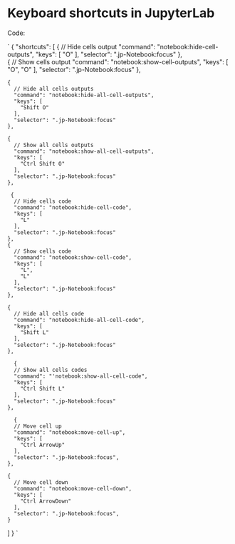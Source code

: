 # Keyboard shortcuts in JupyterLab

Code:

`
{
    "shortcuts": [
    {
      // Hide cells output
      "command": "notebook:hide-cell-outputs",
      "keys": [
        "O"
      ],
      "selector": ".jp-Notebook:focus"
    },    
    {
      // Show cells output
      "command": "notebook:show-cell-outputs",
      "keys": [
        "O",
        "O"
      ],
      "selector": ".jp-Notebook:focus"
    },    

    {
      // Hide all cells outputs
      "command": "notebook:hide-all-cell-outputs",
      "keys": [
        "Shift O"
      ],
      "selector": ".jp-Notebook:focus"
    },
       
    {
      // Show all cells outputs
      "command": "notebook:show-all-cell-outputs",
      "keys": [
        "Ctrl Shift O"
      ],
      "selector": ".jp-Notebook:focus"
    },
       
     {
      // Hide cells code
      "command": "notebook:hide-cell-code",
      "keys": [
        "L"
      ],
      "selector": ".jp-Notebook:focus"
    },    
    {
      // Show cells code
      "command": "notebook:show-cell-code",
      "keys": [
        "L",
        "L"
      ],
      "selector": ".jp-Notebook:focus"
    },

    {
      // Hide all cells code
      "command": "notebook:hide-all-cell-code",
      "keys": [
        "Shift L"
      ],
      "selector": ".jp-Notebook:focus"
    },
       
      {
      // Show all cells codes
      "command": "'notebook:show-all-cell-code",
      "keys": [
        "Ctrl Shift L"
      ],
      "selector": ".jp-Notebook:focus"
    },  
       
      {
      // Move cell up
      "command": "notebook:move-cell-up",
      "keys": [
        "Ctrl ArrowUp"
      ],
      "selector": ".jp-Notebook:focus",
    },

    {
      // Move cell down
      "command": "notebook:move-cell-down",
      "keys": [
        "Ctrl ArrowDown"
      ],
      "selector": ".jp-Notebook:focus",
    }
  ]
}
`